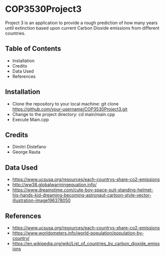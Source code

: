 # COP3530Project3
Project 3 is an application to provide a rough prediction of how many years until extinction based upon current Carbon Dioxide emissions from different countries.

## Table of Contents
* Installation
* Credits
* Data Used
* References

## Installation
* Clone the repository to your local machine:
  git clone https://github.com/your-username/COP3530Project3.git
* Change to the project directory:
  cd main/main.cpp
* Execute Main.cpp
  

## Credits
* Dimitri Distefano
* George Rauta

## Data Used
* https://www.ucsusa.org/resources/each-countrys-share-co2-emissions
* http://ww38.globalwarmingequation.info/
* https://www.dreamstime.com/cute-boy-space-suit-standing-helmet-his-hands-kid-dreaming-becoming-astronaut-cartoon-style-vector-illustration-image196378050

## References
* https://www.ucsusa.org/resources/each-countrys-share-co2-emissions
* https://www.worldometers.info/world-population/population-by-country/
* https://en.wikipedia.org/wiki/List_of_countries_by_carbon_dioxide_emissions
